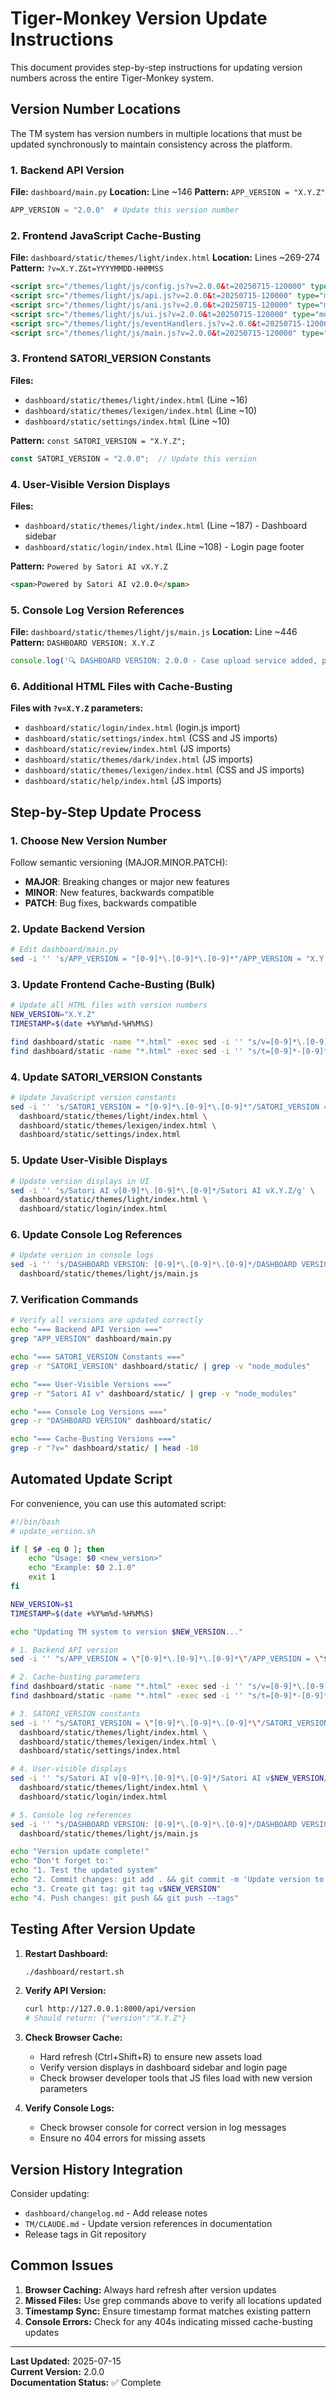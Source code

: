 # Tiger-Monkey Version Update Instructions

This document provides step-by-step instructions for updating version numbers across the entire Tiger-Monkey system.

## Version Number Locations

The TM system has version numbers in multiple locations that must be updated synchronously to maintain consistency across the platform.

### 1. Backend API Version

**File:** `dashboard/main.py`
**Location:** Line ~146
**Pattern:** `APP_VERSION = "X.Y.Z"`

```python
APP_VERSION = "2.0.0"  # Update this version number
```

### 2. Frontend JavaScript Cache-Busting

**File:** `dashboard/static/themes/light/index.html`
**Location:** Lines ~269-274
**Pattern:** `?v=X.Y.Z&t=YYYYMMDD-HHMMSS`

```html
<script src="/themes/light/js/config.js?v=2.0.0&t=20250715-120000" type="module"></script>
<script src="/themes/light/js/api.js?v=2.0.0&t=20250715-120000" type="module"></script>
<script src="/themes/light/js/ani.js?v=2.0.0&t=20250715-120000" type="module"></script>
<script src="/themes/light/js/ui.js?v=2.0.0&t=20250715-120000" type="module"></script>
<script src="/themes/light/js/eventHandlers.js?v=2.0.0&t=20250715-120000" type="module"></script>
<script src="/themes/light/js/main.js?v=2.0.0&t=20250715-120000" type="module"></script>
```

### 3. Frontend SATORI_VERSION Constants

**Files:**
- `dashboard/static/themes/light/index.html` (Line ~16)
- `dashboard/static/themes/lexigen/index.html` (Line ~10)
- `dashboard/static/settings/index.html` (Line ~10)

**Pattern:** `const SATORI_VERSION = "X.Y.Z";`

```javascript
const SATORI_VERSION = "2.0.0";  // Update this version
```

### 4. User-Visible Version Displays

**Files:**
- `dashboard/static/themes/light/index.html` (Line ~187) - Dashboard sidebar
- `dashboard/static/login/index.html` (Line ~108) - Login page footer

**Pattern:** `Powered by Satori AI vX.Y.Z`

```html
<span>Powered by Satori AI v2.0.0</span>
```

### 5. Console Log Version References

**File:** `dashboard/static/themes/light/js/main.js`
**Location:** Line ~446
**Pattern:** `DASHBOARD VERSION: X.Y.Z`

```javascript
console.log('🔍 DASHBOARD VERSION: 2.0.0 - Case upload service added, polling disabled');
```

### 6. Additional HTML Files with Cache-Busting

**Files with `?v=X.Y.Z` parameters:**
- `dashboard/static/login/index.html` (login.js import)
- `dashboard/static/settings/index.html` (CSS and JS imports)
- `dashboard/static/review/index.html` (JS imports)
- `dashboard/static/themes/dark/index.html` (JS imports)
- `dashboard/static/themes/lexigen/index.html` (CSS and JS imports)
- `dashboard/static/help/index.html` (JS imports)

## Step-by-Step Update Process

### 1. Choose New Version Number
Follow semantic versioning (MAJOR.MINOR.PATCH):
- **MAJOR**: Breaking changes or major new features
- **MINOR**: New features, backwards compatible
- **PATCH**: Bug fixes, backwards compatible

### 2. Update Backend Version
```bash
# Edit dashboard/main.py
sed -i '' 's/APP_VERSION = "[0-9]*\.[0-9]*\.[0-9]*"/APP_VERSION = "X.Y.Z"/g' dashboard/main.py
```

### 3. Update Frontend Cache-Busting (Bulk)
```bash
# Update all HTML files with version numbers
NEW_VERSION="X.Y.Z"
TIMESTAMP=$(date +%Y%m%d-%H%M%S)

find dashboard/static -name "*.html" -exec sed -i '' "s/v=[0-9]*\.[0-9]*\.[0-9]*/v=${NEW_VERSION}/g" {} \;
find dashboard/static -name "*.html" -exec sed -i '' "s/t=[0-9]*-[0-9]*/t=${TIMESTAMP}/g" {} \;
```

### 4. Update SATORI_VERSION Constants
```bash
# Update JavaScript version constants
sed -i '' 's/SATORI_VERSION = "[0-9]*\.[0-9]*\.[0-9]*"/SATORI_VERSION = "X.Y.Z"/g' \
  dashboard/static/themes/light/index.html \
  dashboard/static/themes/lexigen/index.html \
  dashboard/static/settings/index.html
```

### 5. Update User-Visible Displays
```bash
# Update version displays in UI
sed -i '' 's/Satori AI v[0-9]*\.[0-9]*\.[0-9]*/Satori AI vX.Y.Z/g' \
  dashboard/static/themes/light/index.html \
  dashboard/static/login/index.html
```

### 6. Update Console Log References
```bash
# Update version in console logs
sed -i '' 's/DASHBOARD VERSION: [0-9]*\.[0-9]*\.[0-9]*/DASHBOARD VERSION: X.Y.Z/g' \
  dashboard/static/themes/light/js/main.js
```

### 7. Verification Commands
```bash
# Verify all versions are updated correctly
echo "=== Backend API Version ==="
grep "APP_VERSION" dashboard/main.py

echo "=== SATORI_VERSION Constants ==="
grep -r "SATORI_VERSION" dashboard/static/ | grep -v "node_modules"

echo "=== User-Visible Versions ==="
grep -r "Satori AI v" dashboard/static/ | grep -v "node_modules"

echo "=== Console Log Versions ==="
grep -r "DASHBOARD VERSION" dashboard/static/

echo "=== Cache-Busting Versions ==="
grep -r "?v=" dashboard/static/ | head -10
```

## Automated Update Script

For convenience, you can use this automated script:

```bash
#!/bin/bash
# update_version.sh

if [ $# -eq 0 ]; then
    echo "Usage: $0 <new_version>"
    echo "Example: $0 2.1.0"
    exit 1
fi

NEW_VERSION=$1
TIMESTAMP=$(date +%Y%m%d-%H%M%S)

echo "Updating TM system to version $NEW_VERSION..."

# 1. Backend API version
sed -i '' "s/APP_VERSION = \"[0-9]*\.[0-9]*\.[0-9]*\"/APP_VERSION = \"$NEW_VERSION\"/g" dashboard/main.py

# 2. Cache-busting parameters
find dashboard/static -name "*.html" -exec sed -i '' "s/v=[0-9]*\.[0-9]*\.[0-9]*/v=$NEW_VERSION/g" {} \;
find dashboard/static -name "*.html" -exec sed -i '' "s/t=[0-9]*-[0-9]*/t=$TIMESTAMP/g" {} \;

# 3. SATORI_VERSION constants
sed -i '' "s/SATORI_VERSION = \"[0-9]*\.[0-9]*\.[0-9]*\"/SATORI_VERSION = \"$NEW_VERSION\"/g" \
  dashboard/static/themes/light/index.html \
  dashboard/static/themes/lexigen/index.html \
  dashboard/static/settings/index.html

# 4. User-visible displays
sed -i '' "s/Satori AI v[0-9]*\.[0-9]*\.[0-9]*/Satori AI v$NEW_VERSION/g" \
  dashboard/static/themes/light/index.html \
  dashboard/static/login/index.html

# 5. Console log references
sed -i '' "s/DASHBOARD VERSION: [0-9]*\.[0-9]*\.[0-9]*/DASHBOARD VERSION: $NEW_VERSION/g" \
  dashboard/static/themes/light/js/main.js

echo "Version update complete!"
echo "Don't forget to:"
echo "1. Test the updated system"
echo "2. Commit changes: git add . && git commit -m 'Update version to $NEW_VERSION'"
echo "3. Create git tag: git tag v$NEW_VERSION"
echo "4. Push changes: git push && git push --tags"
```

## Testing After Version Update

1. **Restart Dashboard:**
   ```bash
   ./dashboard/restart.sh
   ```

2. **Verify API Version:**
   ```bash
   curl http://127.0.0.1:8000/api/version
   # Should return: {"version":"X.Y.Z"}
   ```

3. **Check Browser Cache:**
   - Hard refresh (Ctrl+Shift+R) to ensure new assets load
   - Verify version displays in dashboard sidebar and login page
   - Check browser developer tools that JS files load with new version parameters

4. **Verify Console Logs:**
   - Check browser console for correct version in log messages
   - Ensure no 404 errors for missing assets

## Version History Integration

Consider updating:
- `dashboard/changelog.md` - Add release notes
- `TM/CLAUDE.md` - Update version references in documentation
- Release tags in Git repository

## Common Issues

1. **Browser Caching:** Always hard refresh after version updates
2. **Missed Files:** Use grep commands above to verify all locations updated
3. **Timestamp Sync:** Ensure timestamp format matches existing pattern
4. **Console Errors:** Check for any 404s indicating missed cache-busting updates

---

**Last Updated:** 2025-07-15  
**Current Version:** 2.0.0  
**Documentation Status:** ✅ Complete